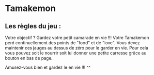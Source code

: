 # Tamakemon
## Les règles du jeu :
Votre objectif ? Gardez votre petit camarade en vie !!!
 Votre Tamakemon perd continuellement des points de "food" et de "love". 
 Vous devez maintenir ces jauges au dessus de zéro pour le garder en vie. Pour cela vous pouvez soit le nourrir soit lui donner une petite carresse grâce au bouton en bas de page.

 Amusez-vous bien et gardez le en vie !!! ^^